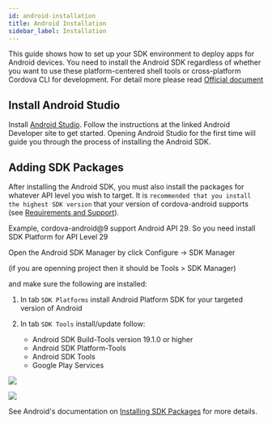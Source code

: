```yaml
---
id: android-installation
title: Android Installation
sidebar_label: Installation
---
```


This guide shows how to set up your SDK environment to deploy apps for Android devices. You need to install the Android SDK regardless of whether you want to use these platform-centered shell tools or cross-platform Cordova CLI for development. For detail more please read [Official document](https://cordova.apache.org/docs/en/9.x/guide/platforms/android/index.html)

## Install Android Studio

Install [Android Studio](https://developer.android.com/studio/index.html). Follow the instructions at the linked Android Developer site to get started. Opening Android Studio for the first time will guide you through the process of installing the Android SDK.

## Adding SDK Packages

After installing the Android SDK, you must also install the packages for whatever API level you wish to target. It is `recommended that you install the highest SDK version` that your version of cordova-android supports (see [Requirements and Support](https://cordova.apache.org/docs/en/9.x/guide/platforms/android/index.html#requirements-and-support)).

Example, cordova-android@9 support Android API 29. So you need install SDK Platform for API Level 29

Open the Android SDK Manager by click Configure -> SDK Manager

(if you are openning project then it should be Tools > SDK Manager)

and make sure the following are installed:

1. In tab `SDK Platforms` install Android Platform SDK for your targeted version of Android

1. In tab `SDK Tools` install/update follow:
    * Android SDK Build-Tools version 19.1.0 or higher
    * Android SDK Platform-Tools
    * Android SDK Tools
    * Google Play Services

![](/halanews-document/docs/assets/build-android-sdk-platform.png)

![](/halanews-document/docs/assets/build-android-sdk-tools.png)

See Android's documentation on [Installing SDK Packages](https://developer.android.com/studio/intro/update#sdk-manager) for more details.